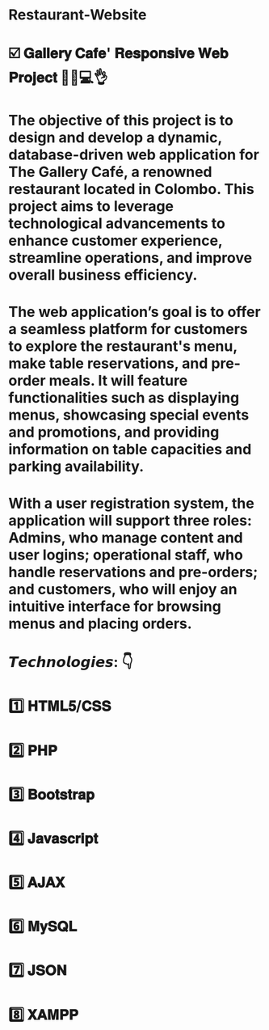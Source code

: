 # Restaurant-Website
# 
# ☑️ 𝐆𝐚𝐥𝐥𝐞𝐫𝐲 𝐂𝐚𝐟𝐞' 𝐑𝐞𝐬𝐩𝐨𝐧𝐬𝐢𝐯𝐞 𝐖𝐞𝐛 𝐏𝐫𝐨𝐣𝐞𝐜𝐭 👨‍💻💻👌
# 
# The objective of this project is to design and develop a dynamic, database-driven web application for The Gallery Café, a renowned restaurant located in Colombo. This project aims to leverage technological advancements to enhance customer experience, streamline operations, and improve overall business efficiency.
# 
# The web application’s goal is to offer a seamless platform for customers to explore the restaurant's menu, make table reservations, and pre-order meals. It will feature functionalities such as displaying menus, showcasing special events and promotions, and providing information on table capacities and parking availability.
# 
# With a user registration system, the application will support three roles: Admins, who manage content and user logins; operational staff, who handle reservations and pre-orders; and customers, who will enjoy an intuitive interface for browsing menus and placing orders. 
# 
# 𝙏𝙚𝙘𝙝𝙣𝙤𝙡𝙤𝙜𝙞𝙚𝙨: 👇 
# 1️⃣ 𝐇𝐓𝐌𝐋𝟓/𝐂𝐒𝐒
# 2️⃣ 𝐏𝐇𝐏
# 3️⃣ 𝐁𝐨𝐨𝐭𝐬𝐭𝐫𝐚𝐩
# 4️⃣ 𝐉𝐚𝐯𝐚𝐬𝐜𝐫𝐢𝐩𝐭
# 5️⃣ 𝐀𝐉𝐀𝐗
# 6️⃣ 𝐌𝐲𝐒𝐐𝐋
# 7️⃣ 𝐉𝐒𝐎𝐍
# 8️⃣ 𝐗𝐀𝐌𝐏𝐏
